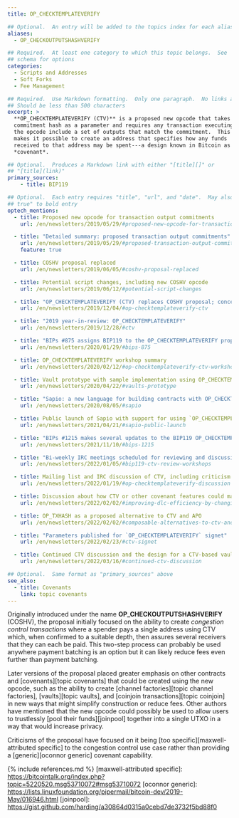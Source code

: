 ```yaml
---
title: OP_CHECKTEMPLATEVERIFY

## Optional.  An entry will be added to the topics index for each alias
aliases:
  - OP_CHECKOUTPUTSHASHVERIFY

## Required.  At least one category to which this topic belongs.  See
## schema for options
categories:
  - Scripts and Addresses
  - Soft Forks
  - Fee Management

## Required.  Use Markdown formatting.  Only one paragraph.  No links allowed.
## Should be less than 500 characters
excerpt: >
  **OP_CHECKTEMPLATEVERIFY (CTV)** is a proposed new opcode that takes a
  commitment hash as a parameter and requires any transaction executing
  the opcode include a set of outputs that match the commitment.  This
  makes it possible to create an address that specifies how any funds
  received to that address may be spent---a design known in Bitcoin as a
  *covenant*.

## Optional.  Produces a Markdown link with either "[title][]" or
## "[title](link)"
primary_sources:
    - title: BIP119

## Optional.  Each entry requires "title", "url", and "date".  May also use "feature:
## true" to bold entry
optech_mentions:
  - title: Proposed new opcode for transaction output commitments
    url: /en/newsletters/2019/05/29/#proposed-new-opcode-for-transaction-output-commitments

  - title: "Detailed summary: proposed transaction output commitments"
    url: /en/newsletters/2019/05/29/#proposed-transaction-output-commitments
    feature: true

  - title: COSHV proposal replaced
    url: /en/newsletters/2019/06/05/#coshv-proposal-replaced

  - title: Potential script changes, including new COSHV opcode
    url: /en/newsletters/2019/06/12/#potential-script-changes

  - title: "OP_CHECKTEMPLATEVERIFY (CTV) replaces COSHV proposal; concerns restated"
    url: /en/newsletters/2019/12/04/#op-checktemplateverify-ctv

  - title: "2019 year-in-review: OP_CHECKTEMPLATEVERIFY"
    url: /en/newsletters/2019/12/28/#ctv

  - title: "BIPs #875 assigns BIP119 to the OP_CHECKTEMPLATEVERIFY proposal"
    url: /en/newsletters/2020/01/29/#bips-875

  - title: OP_CHECKTEMPLATEVERIFY workshop summary
    url: /en/newsletters/2020/02/12/#op-checktemplateverify-ctv-workshop

  - title: Vault prototype with sample implementation using OP_CHECKTEMPLATEVERIFY
    url: /en/newsletters/2020/04/22/#vaults-prototype

  - title: "Sapio: a new language for building contracts with OP_CHECKTEMPLATEVERIFY"
    url: /en/newsletters/2020/08/05/#sapio

  - title: Public launch of Sapio with support for using `OP_CHECKTEMPLATEVERIFY`
    url: /en/newsletters/2021/04/21/#sapio-public-launch

  - title: "BIPs #1215 makes several updates to the BIP119 OP_CHECKTEMPLATEVERIFY proposal"
    url: /en/newsletters/2021/11/10/#bips-1215

  - title: "Bi-weekly IRC meetings scheduled for reviewing and discussing `OP_CHECKTEMPLATEVERIFY`"
    url: /en/newsletters/2022/01/05/#bip119-ctv-review-workshops

  - title: Mailing list and IRC discussion of CTV, including criticism and rebuttals
    url: /en/newsletters/2022/01/19/#op-checktemplateverify-discussion

  - title: Discussion about how CTV or other covenant features could make DLCs much more efficient
    url: /en/newsletters/2022/02/02/#improving-dlc-efficiency-by-changing-script

  - title: OP_TXHASH as a proposed alternative to CTV and APO
    url: /en/newsletters/2022/02/02/#composable-alternatives-to-ctv-and-apo

  - title: "Parameters published for `OP_CHECKTEMPLATEVERIFY` signet"
    url: /en/newsletters/2022/02/23/#ctv-signet

  - title: Continued CTV discussion and the design for a CTV-based vault
    url: /en/newsletters/2022/03/16/#continued-ctv-discussion

## Optional.  Same format as "primary_sources" above
see_also:
  - title: Covenants
    link: topic covenants
---
```

Originally introduced under the name **OP_CHECKOUTPUTSHASHVERIFY**
(COSHV), the proposal initially focused on the ability to create
*congestion control transactions* where a spender pays a single
address using CTV which, when confirmed to a suitable depth, then
assures several receivers that they can each be paid.  This two-step
process can probably be used anywhere payment batching is an option
but it can likely reduce fees even further than payment batching.

Later versions of the proposal placed greater emphasis on other
contracts and [covenants][topic covenants] that could be created using
the new opcode, such as the ability to create [channel
factories][topic channel factories], [vaults][topic vaults], and
[coinjoin transactions][topic coinjoin] in new ways that might
simplify construction or reduce fees.  Other authors have mentioned
that the new opcode could possibly be used to allow users to
trustlessly [pool their funds][joinpool] together into a single UTXO
in a way that would increase privacy.

Criticisms of the proposal have focused on it being [too
specific][maxwell-attributed specific] to the congestion control
use case rather than providing a
[generic][oconnor generic] covenant capability.

{% include references.md %}
[maxwell-attributed specific]: https://bitcointalk.org/index.php?topic=5220520.msg53710072#msg53710072
[oconnor generic]:  https://lists.linuxfoundation.org/pipermail/bitcoin-dev/2019-May/016946.html
[joinpool]: https://gist.github.com/harding/a30864d0315a0cebd7de3732f5bd88f0
